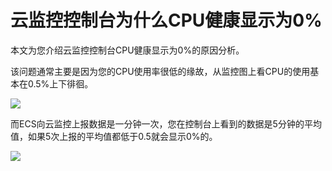# 云监控控制台为什么CPU健康显示为0%

本文为您介绍云监控控制台CPU健康显示为0%的原因分析。

该问题通常主要是因为您的CPU使用率很低的缘故，从监控图上看CPU的使用基本在0.5%上下徘徊。

![](https://static-aliyun-doc.oss-accelerate.aliyuncs.com/assets/img/zh-CN/5086958951/p4963.jpg)

而ECS向云监控上报数据是一分钟一次，您在控制台上看到的数据是5分钟的平均值，如果5次上报的平均值都低于0.5就会显示0%的。

![](https://static-aliyun-doc.oss-accelerate.aliyuncs.com/assets/img/zh-CN/5086958951/p4964.jpg)

